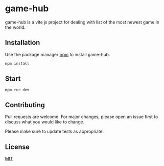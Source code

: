 # game-hub

game-hub is a vite js project for dealing with list of the most newest game in the world.

## Installation

Use the package manager [npm](https://www.npmjs.com/package/npm) to install game-hub.

```bash
npm install
```

## Start
```
npm run dev
```


## Contributing

Pull requests are welcome. For major changes, please open an issue first
to discuss what you would like to change.

Please make sure to update tests as appropriate.

## License

[MIT](https://choosealicense.com/licenses/mit/)